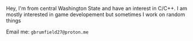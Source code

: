 <!--
**graham-brumfield/graham-brumfield** is a ✨ _special_ ✨ repository because its `README.md` (this file) appears on your GitHub profile.
-->

Hey, I'm from central Washington State and have an interest in C/C++.
I am mostly interested in game developement but sometimes I work on random things



Email me: `gbrumfield27@proton.me`

